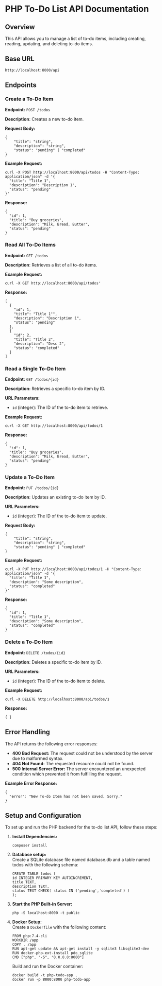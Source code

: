 # PHP To-Do List API Documentation

## Overview
This API allows you to manage a list of to-do items, including creating, reading, updating, and deleting to-do items.

## Base URL
`http://localhost:8000/api`

## Endpoints
### Create a To-Do Item
**Endpoint:** `POST /todos`

**Description:** Creates a new to-do item.

**Request Body:**
```
{
    "title": "string",
    "description": "string",
    "status": "pending" | "completed"
} 
```

**Example Request:**
```
curl -X POST http://localhost:8000/api/todos -H "Content-Type: application/json" -d '{
  "title": "Title 1",
  "description": "Description 1",
  "status": "pending"
}'
```

**Response:**
```
{
  "id": 1,
  "title": "Buy groceries",
  "description": "Milk, Bread, Butter",
  "status": "pending"
}
```

### Read All To-Do Items
**Endpoint:** `GET /todos`

**Description:** Retrieves a list of all to-do items.

**Example Request:**
```
curl -X GET http://localhost:8000/api/todos'
```

**Response:**
```
[
  {
    "id": 1,
    "title": "Title 1"",
    "description": "Description 1",
    "status": "pending"
  },
  {
    "id": 2,
    "title": "Title 2",
    "description": "Desc 2",
    "status": "completed"
  }
]
```

### Read a Single To-Do Item
**Endpoint:** `GET /todos/{id}`

**Description:** Retrieves a specific to-do item by ID.

**URL Parameters:** 
- `id` (integer): The ID of the to-do item to retrieve.

**Example Request:**
```
curl -X GET http://localhost:8000/api/todos/1
```

**Response:**
```
{
  "id": 1,
  "title": "Buy groceries",
  "description": "Milk, Bread, Butter",
  "status": "pending"
}
```

### Update a To-Do Item
**Endpoint:** `PUT /todos/{id}`

**Description:** Updates an existing to-do item by ID.

**URL Parameters:** 
- `id` (integer): The ID of the to-do item to update.

**Request Body:**
```
{
    "title": "string",
    "description": "string",
    "status": "pending" | "completed"
} 
```

**Example Request:**
```
curl -X PUT http://localhost:8000/api/todos/1 -H "Content-Type: application/json" -d '{
  "title": "Title 1",
  "description": "Some description",
  "status": "completed"
}'
```

**Response:**
```
{
  "id": 1,
  "title": "Title 1",
  "description": "Some description",
  "status": "completed"
}
```

### Delete a To-Do Item
**Endpoint:** `DELETE /todos/{id}`

**Description:** Deletes a specific to-do item by ID.

**URL Parameters:**
- `id` (integer): The ID of the to-do item to delete.

**Example Request:**
```
curl -X DELETE http://localhost:8000/api/todos/1
```

**Response:**
```
{ }
```

## Error Handling

The API returns the following error responses:
- **400 Bad Request:** The request could not be understood by the server due to malformed syntax.
- **404 Not Found:** The requested resource could not be found.
- **500 Internal Server Error:** The server encountered an unexpected condition which prevented it from fulfilling the request.

**Example Error Response:**
```
{
  "error": "New To-do Item has not been saved. Sorry."
}
```

## Setup and Configuration
To set up and run the PHP backend for the to-do list API, follow these steps:
1. **Install Dependencies:** <br>
   ```
   composer install
   ```
2. **Database setup:** <br>
   Create a SQLite database file named database.db and a table named todos with the following schema:
    ```
   CREATE TABLE todos (
   id INTEGER PRIMARY KEY AUTOINCREMENT,
   title TEXT,
   description TEXT,
   status TEXT CHECK( status IN ('pending','completed') )
   );
   ```
3. **Start the PHP Built-in Server:** <br>
    ```
   php -S localhost:8000 -t public
   ```
4. **Docker Setup:** <br>
   Create a `Dockerfile` with the following content:
   ```
   FROM php:7.4-cli
   WORKDIR /app
   COPY . /app
   RUN apt-get update && apt-get install -y sqlite3 libsqlite3-dev
   RUN docker-php-ext-install pdo_sqlite
   CMD ["php", "-S", "0.0.0.0:8000"]
   ```
   Build and run the Docker container:
   ```
   docker build -t php-todo-app .
   docker run -p 8000:8000 php-todo-app
   ```